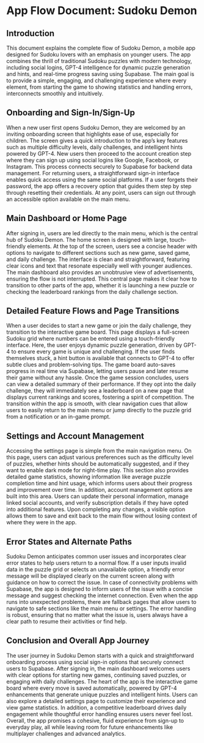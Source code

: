 # App Flow Document: Sudoku Demon

## Introduction

This document explains the complete flow of Sudoku Demon, a mobile app designed for Sudoku lovers with an emphasis on younger users. The app combines the thrill of traditional Sudoku puzzles with modern technology, including social logins, GPT-4 intelligence for dynamic puzzle generation and hints, and real-time progress saving using Supabase. The main goal is to provide a simple, engaging, and challenging experience where every element, from starting the game to showing statistics and handling errors, interconnects smoothly and intuitively.

## Onboarding and Sign-In/Sign-Up

When a new user first opens Sudoku Demon, they are welcomed by an inviting onboarding screen that highlights ease of use, especially for children. The screen gives a quick introduction to the app’s key features such as multiple difficulty levels, daily challenges, and intelligent hints powered by GPT-4. New users then proceed to the account creation step where they can sign up using social logins like Google, Facebook, or Instagram. This process connects securely to Supabase for backend data management. For returning users, a straightforward sign-in interface enables quick access using the same social platforms. If a user forgets their password, the app offers a recovery option that guides them step by step through resetting their credentials. At any point, users can sign out through an accessible option available on the main menu.

## Main Dashboard or Home Page

After signing in, users are led directly to the main menu, which is the central hub of Sudoku Demon. The home screen is designed with large, touch-friendly elements. At the top of the screen, users see a concise header with options to navigate to different sections such as new game, saved game, and daily challenge. The interface is clean and straightforward, featuring clear icons and text that resonate especially well with younger audiences. The main dashboard also provides an unobtrusive view of advertisements, ensuring the flow is not interrupted. This central page makes it clear how to transition to other parts of the app, whether it is launching a new puzzle or checking the leaderboard rankings from the daily challenge section.

## Detailed Feature Flows and Page Transitions

When a user decides to start a new game or join the daily challenge, they transition to the interactive game board. This page displays a full-screen Sudoku grid where numbers can be entered using a touch-friendly interface. Here, the user enjoys dynamic puzzle generation, driven by GPT-4 to ensure every game is unique and challenging. If the user finds themselves stuck, a hint button is available that connects to GPT-4 to offer subtle clues and problem-solving tips. The game board auto-saves progress in real time via Supabase, letting users pause and later resume their game without any hassle. Once the game session concludes, users can view a detailed summary of their performance. If they opt into the daily challenge, they will immediately see a leaderboard on a new page that displays current rankings and scores, fostering a spirit of competition. The transition within the app is smooth, with clear navigation cues that allow users to easily return to the main menu or jump directly to the puzzle grid from a notification or an in-game prompt.

## Settings and Account Management

Accessing the settings page is simple from the main navigation menu. On this page, users can adjust various preferences such as the difficulty level of puzzles, whether hints should be automatically suggested, and if they want to enable dark mode for night-time play. This section also provides detailed game statistics, showing information like average puzzle completion time and hint usage, which informs users about their progress and improvement over time. In addition, account management options are built into this area. Users can update their personal information, manage linked social accounts, and verify subscription details if they have opted into additional features. Upon completing any changes, a visible option allows them to save and exit back to the main flow without losing context of where they were in the app.

## Error States and Alternate Paths

Sudoku Demon anticipates common user issues and incorporates clear error states to help users return to a normal flow. If a user inputs invalid data in the puzzle grid or selects an unavailable option, a friendly error message will be displayed clearly on the current screen along with guidance on how to correct the issue. In case of connectivity problems with Supabase, the app is designed to inform users of the issue with a concise message and suggest checking the internet connection. Even when the app runs into unexpected problems, there are fallback pages that allow users to navigate to safe sections like the main menu or settings. The error handling is robust, ensuring that no matter what the issue is, users always have a clear path to resume their activities or find help.

## Conclusion and Overall App Journey

The user journey in Sudoku Demon starts with a quick and straightforward onboarding process using social sign-in options that securely connect users to Supabase. After signing in, the main dashboard welcomes users with clear options for starting new games, continuing saved puzzles, or engaging with daily challenges. The heart of the app is the interactive game board where every move is saved automatically, powered by GPT-4 enhancements that generate unique puzzles and intelligent hints. Users can also explore a detailed settings page to customize their experience and view game statistics. In addition, a competitive leaderboard drives daily engagement while thoughtful error handling ensures users never feel lost. Overall, the app promises a cohesive, fluid experience from sign-up to everyday play, all while leaving room for future enhancements like multiplayer challenges and advanced analytics.
